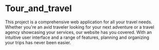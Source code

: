 # Tour_and_travel
This project is a comprehensive web application for all your travel needs. Whether you're an avid traveler looking for your next adventure or a travel agency showcasing your services, our website has you covered. With an intuitive user interface and a range of features, planning and organizing your trips has never been easier.
